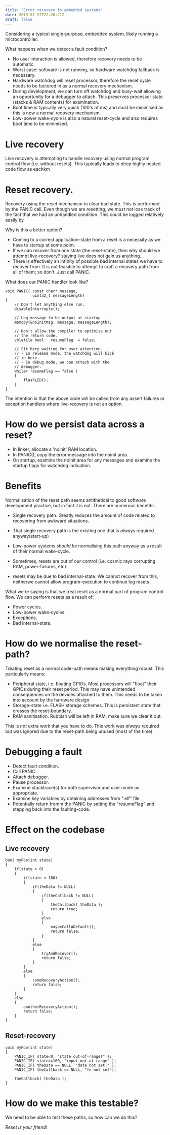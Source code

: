 ```yaml
---
title: "Error recovery in embedded systems"
date: 2019-01-22T22:26:21Z
draft: false
---
```


Considering a typical single-purpose, embedded system, likely running a microcontroller:


What happens when we detect a fault condition?

- No user interaction is allowed, therefore recovery needs to be automatic.
- Worst case: software is not running, so hardware watchdog fallback is necessary.
- Hardware watchdog will reset processor, therefore the reset cycle needs to be factored in as a normal
recovery mechanism.
- During development, we can turn off watchdog and busy-wait allowing an opportunity for a debugger to attach. This
preserves processor state (stacks & RAM contents) for examination.
- Boot time is typically very quick (100's of ms) and must be minimised as this is now a normal recovery mechanism.
- Low-power wake-cycle is also a natural reset-cycle and also requires boot time to be minimised.


# Live recovery
Live recovery is attempting to handle recovery using normal program control flow (i.e. without resets).
This typically leads to deep highly nested code flow as eachkm 

# Reset recovery.
Recovery using the reset mechanism to clear bad state. This is performed by the PANIC call.
Even though we are resetting, we *must not* lose track of the fact that we had an unhandled 
condition.
This could be logged relatively easily by 

Why is this a better option?

* Coming to a correct application-state from a reset is a necessity as we have to startup at some point.
* If we can recover from one state (the reset-state), then why should we attempt live-recovery? staying live
does not gain us anything.
* There is effectively an infinity of possible bad internal states we have to recover from. It is not
feasible to attempt to craft a recovery path from all of them; so don't. Just call PANIC.

What does our PANIC handler look like?

~~~~~~~~~~~~~~
void PANIC( const char* message, 
            uint32_t messageLength)
{
    // Don't let anything else run.
    disableInterrupts();

    // Log message to be output at startup
    memcpy(&noInitMsg, message, messageLength);

    // Don't allow the compiler to optimise out 
    // the return code.
    volatile bool   resumeFlag  = false;

    // Sit here waiting for user attention.
    // - In release mode, the watchdog will kick 
    // in here.
    // - In debug mode, we can attach with the 
    // debugger.
    while( resumeFlag == false )
    {
        flashLED();
    }
}
~~~~~~~~~~~~~~

The intention is that the above code will be called from any assert failures or exception handlers
where live-recovery is not an option.

# How do we persist data across a reset?

* In linker, allocate a 'noinit' RAM location.
* In PANIC(), copy the error message into the noinit area.
* On startup, examine the noinit area for any messages and examine the startup flags for watchdog indication.

# Benefits

Normalisation of the reset path seems antithetical to good software development practice, but in fact it is not.
There are numerous benefits:

* Single recovery path. Greatly reduces the amount of code related to recovering from awkward situations.
* That single recovery path is the existing one that is *always* required anyway(start-up)
* Low-power systems *should be* normalising this path anyway as a result of their normal wake-cycle.


* Sometimes, resets are out of our control (i.e. cosmic rays corrupting RAM, power-failures, etc).
* resets may be due to bad internal-state. We cannot recover from this, neitherwe cannot allow program-execution to continue
log resets


What we're saying is that we treat reset as a normal part of program control flow. We can perform resets
as a result of:

* Power cycles.
* Low-power wake-cycles.
* Exceptions.
* Bad internal-state.

# How do we normalise the reset-path?
Treating reset as a normal code-path means making everything robust. This particularly means:

- Peripheral state, i.e. floating GPIOs. Most processors will "float" their GPIOs during their reset period. This may have unintended
consequences on the devices attached to them. This needs to be taken into account by the hardware design.
- Storage-state i.e. FLASH storage schemes. This is persistent state that crosses the reset-boundary.
- RAM sanitisation. Rubbish will be left in RAM, make sure we clear it out.

This is *not* extra work that you have to do. This work was *always* required but was ignored due to the reset-path
being unused (most of the time).


# Debugging a fault

* Detect fault condition.
* Call PANIC.
* Attach debugger.
* Pause processor.
* Examine stacktrace(s) for both supervisor and user mode as appropriate.
* Examine key variables by obtaining addresses from ".elf" file.
* Potentially return fromm the PANIC by setting the "resumeFlag" and stepping
back into the faulting-code.

# Effect on the codebase

## Live recovery
~~~~~~~~
bool myFoo(int state)
{
    if(state > 0)
    {
        if(state < 100)
        {
            if(theData != NULL)
            {
                if(theCallback != NULL)
                {
                    theCallback( theData );
                    return true;
                }
                else
                {
                    maybeCallADefault();
                    return false;
                }
            }
            else
            {
                tryAndRecover();
                return false;
            }
        }
        else
        {
            someRecoveryAction();
            return false;
        }
    }
    else
    {
        anotherRecoveryAction();
        return false;
    }
}
~~~~~~~~

## Reset-recovery
~~~~~~~~
void myFoo(int state)
{
    PANIC_IF( state<0, "state out-of-range!" );
    PANIC_IF( state>=100, "input out-of-range" );
    PANIC_IF( theData == NULL, "data not set!" );
    PANIC_IF( theCallback == NULL, "fn not set");

    theCallback( theData );
}
~~~~~~~~


# How do we make this testable?

We need to be able to test these paths, so how can we do this?






  _*Reset is your friend!*_
